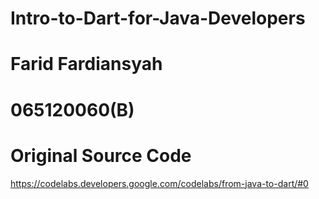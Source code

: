 # Intro-to-Dart-for-Java-Developers
# Farid Fardiansyah
# 065120060(B)
# Original Source Code
https://codelabs.developers.google.com/codelabs/from-java-to-dart/#0
